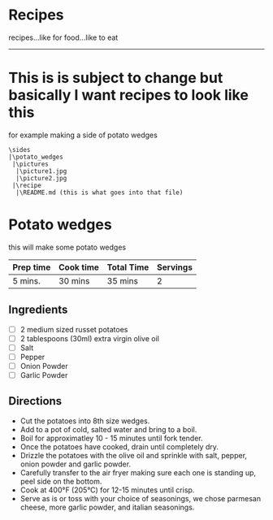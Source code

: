 # Recipes
recipes...like for food...like to eat

---
# This is is subject to change but basically I want recipes to look like this
for example making a side of potato wedges
```
\sides
|\potato_wedges
 |\pictures
  |\picture1.jpg
  |\picture2.jpg
 |\recipe
  |\README.md (this is what goes into that file)
  ```
# Potato wedges
this will make some potato wedges

| Prep time | Cook time | Total Time | Servings |
|-----------|-----------|------------|----------|
| 5 mins.   | 30 mins   | 35 mins    | 2        |

## Ingredients
- [ ] 2 medium sized russet potatoes  
- [ ] 2 tablespoons (30ml) extra virgin olive oil  
- [ ] Salt  
- [ ] Pepper  
- [ ] Onion Powder  
- [ ] Garlic Powder  

## Directions
- Cut the potatoes into 8th size wedges.
- Add to a pot of cold, salted water and bring to a boil.
- Boil for approximatley 10 - 15 minutes until fork tender.
- Once the potatoes have cooked, drain until completely dry.
- Drizzle the potatoes with the olive oil and sprinkle with salt, pepper, onion powder and garlic powder.
- Carefully transfer to the air fryer making sure each one is standing up, peel side on the bottom.
- Cook at 400°F (205°C) for 12-15 minutes until crisp.
- Serve as is or toss with your choice of seasonings, we chose parmesan cheese, more garlic powder, and italian seasonings.
